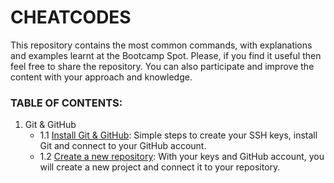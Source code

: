 # CHEATCODES
This repository contains the most common commands, with explanations and examples learnt at the Bootcamp Spot. Please, if you find it useful then feel free to share the repository. You can also participate and improve the content with your approach and knowledge.

### TABLE OF CONTENTS: 

1. Git & GitHub
    * 1.1 [Install Git & GitHub](https://github.com/ca2los/cheatcodes/blob/7e175aad816cd68452e888d35a84047c06ec160d/module-01/git-github.txt): Simple steps to create your SSH keys, install Git and connect to your GitHub account.
    * 1.2 [Create a new repository](https://github.com/ca2los/cheatcodes/blob/7e175aad816cd68452e888d35a84047c06ec160d/module-01/github-newrepo.txt): With your keys and GitHub account, you will create a new project and connect it to your repository.